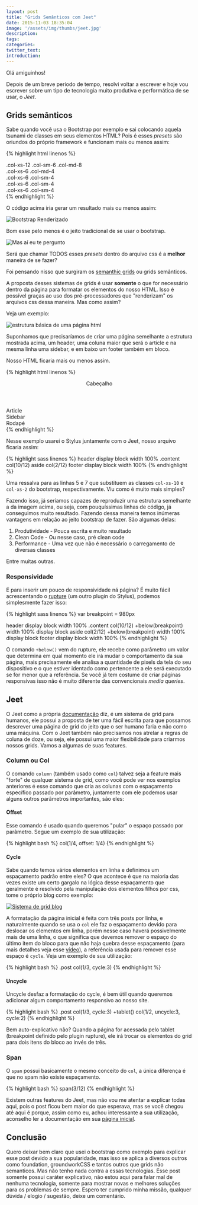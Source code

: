 ```yaml
---
layout: post
title: "Grids Semânticos com Jeet"
date: 2015-11-03 18:35:04
image: '/assets/img/thumbs/jeet.jpg'
description:
tags:
categories:
twitter_text:
introduction:
---
```


Olá amiguinhos!

Depois de um breve período de tempo, resolvi voltar a escrever e hoje vou escrever sobre um tipo de tecnologia muito produtiva e performática de se usar, o *Jeet*.

## Grids semânticos

Sabe quando você usa o Bootstrap por exemplo e sai colocando aquela tsunami de classes em seus elementos HTML? Pois é esses *presets* são oriundos do próprio framework e funcionam mais ou menos assim: 

{% highlight html linenos %}
<div class="row">
  <div class="col-xs-12 col-sm-6 col-md-8">.col-xs-12 .col-sm-6 .col-md-8</div>
  <div class="col-xs-6 col-md-4">.col-xs-6 .col-md-4</div>
</div>
<div class="row">
  <div class="col-xs-6 col-sm-4">.col-xs-6 .col-sm-4</div>
  <div class="col-xs-6 col-sm-4">.col-xs-6 .col-sm-4</div>
  <!-- Optional: clear the XS cols if their content doesn't match in height -->
  <div class="clearfix visible-xs-block"></div>
  <div class="col-xs-6 col-sm-4">.col-xs-6 .col-sm-4</div>
</div>
{% endhighlight %}

O código acima iria gerar um resultado mais ou menos assim:

![Bootstrap Renderizado](/assets/img/posts/jeet/bootstap-render.png)

Bom esse pelo menos é o jeito tradicional de se usar o bootstrap.

![Mas aí eu te pergunto](/assets/img/posts/learn-english/ai-eu-te-pergunto.jpg)

Será que chamar TODOS esses *presets* dentro do arquivo css é a **melhor** maneira de se fazer?

Foi pensando nisso que surgiram os [semanthic grids](http://www.smashingmagazine.com/2011/08/the-semantic-grid-system-page-layout-for-tomorrow/) ou grids semânticos.

A proposta desses sistemas de grids é usar **somente** o que for necessário dentro da página para formatar os elementos do nosso HTML. Isso é possível graças ao uso dos pré-processadores que "renderizam" os arquivos css dessa maneira. Mas como assim?

Veja um exemplo:

![estrutura básica de uma página html](/assets/img/posts/jeet/html-basic-structure.png)

Suponhamos que precisaríamos de criar uma página semelhante a estrutura mostrada acima, um header, uma coluna maior que será o article e na mesma linha uma sidebar, e em baixo um footer também em bloco.

Nosso HTML ficaria mais ou menos assim.


{% highlight html linenos %}
<body>
	<header>
		Cabeçalho
 	</header>
	<article class="content">
		Article
	</article>
	<aside>
		Sidebar
	</aside>
	<footer>
		Rodapé
	</footer>
</body>
{% endhighlight %}

Nesse exemplo usarei o Stylus juntamente com o Jeet, nosso arquivo ficaria assim:

{% highlight sass linenos %}
header
   display block
   width 100%
.content
   col(10/12)
aside
   col(2/12)
footer
	display block
	width 100%
{% endhighlight %}

Uma ressalva para as linhas 5 e 7 que substituem as classes `col-xs-10` e `col-xs-2` do bootstrap, respectivamente. Viu como é muito mais simples?

Fazendo isso, já seríamos capazes de reproduzir uma estrutura semelhante a da imagem acima, ou seja, com pouquíssimas linhas de código, já conseguimos muito resultado. Fazendo dessa maneira temos inúmeras vantagens em relação ao jeito bootstrap de fazer. São algumas delas:

1. Produtividade - Pouca escrita e muito resultado
2. Clean Code - Ou nesse caso, pré clean code
3. Performance - Uma vez que não é necessário o carregamento de diversas classes

Entre muitas outras.

### Responsividade

E para inserir um pouco de responsividade ná página? É muito fácil acrescentando o [rupture](http://jenius.github.io/rupture/) (um outro plugin do Stylus), podemos simplesmente fazer isso:

{% highlight sass linenos %}
var breakpoint = 980px

header
   display block
   width 100%
.content
   col(10/12)
   +below(breakpoint)
      width 100%
      display block
aside
   col(2/12)
   +below(breakpoint)
      width 100%
      display block
footer
	display block
	width 100%
{% endhighlight %}

O comando `+below()` vem do rupture, ele recebe como parâmetro um valor que determina em qual momento ele irá mudar o comportamento da sua página, mais precisamente ele analisa a quantidade de pixels da tela do seu dispositivo e o que estiver identado como pertencente a ele será executado se for menor que a referência. Se você já tem costume de criar páginas responsivas isso não é muito diferente das convencionais *media queries*.

## Jeet

O Jeet como a própria [documentação](http://jeet.gs/) diz, é um sistema de grid para humanos, ele possui a proposta de ter uma fácil escrita para que possamos descrever uma página de grid do jeito que o ser humano faria e não como uma máquina. Com o Jeet também não precisamos nos atrelar a regras de coluna de doze, ou seja, ele possui uma maior flexibilidade para criarmos nossos grids. Vamos a algumas de suas features.

### Column ou Col

O comando `column` (também usado como `col`) talvez seja a feature mais "forte" de qualquer sistema de grid, como você pode ver nos exemplos anteriores é esse comando que cria as colunas com o espaçamento específico passado por parâmetro, juntamente com ele podemos usar alguns outros parâmetros importantes, são eles:

#### Offset

Esse comando é usado quando queremos "pular" o espaço passado por parâmetro. Segue um exemplo de sua utilização:

{% highlight bash %}
col(1/4, offset: 1/4)
{% endhighlight %}

#### Cycle

Sabe quando temos vários elementos em linha e definimos um espaçamento padrão entre eles? O que acontece é que na maioria das vezes existe um certo gargalo na lógica desse espaçamento que geralmente é resolvido pela manipulação dos elementos filhos por css, tome o próprio blog como exemplo:

[![Sistema de grid blog](/assets/img/posts/jeet/grid-blog.png)](/assets/img/posts/jeet/grid-blog.png)

A formatação da página inicial é feita com três posts por linha, e naturalmente quando se usa o `col` ele faz o espaçamento devido para deslocar os elementos em linha, porém nesse caso haverá possivelmente mais de uma linha, o que significa que devemos remover o espaço do último item do bloco para que não haja quebra desse espaçamento (para mais detalhes veja esse [vídeo](https://www.youtube.com/watch?v=roqlCwEn4iI)), a referência usada para remover esse espaço é `cycle`. Veja um exemplo de sua utilização:

{% highlight bash %}
.post
   col(1/3, cycle:3)
{% endhighlight %}

#### Uncycle

Uncycle desfaz a formatação do cycle, é bem útil quando queremos adicionar algum comportamento responsivo ao nosso site.

{% highlight bash %}
.post
   col(1/3, cycle:3)
   +tablet()
      col(1/2, uncycle:3, cycle:2)
{% endhighlight %}

Bem auto-explicativo não? Quando a página for acessada pelo tablet (breakpoint definido pelo plugin rupture), ele irá trocar os elementos do grid para dois itens do bloco ao invés de três.

### Span

O `span` possui basicamente o mesmo conceito do `col`, a única diferença é que no spam não existe espaçamento.

{% highlight bash %}
span(3/12)
{% endhighlight %}

Existem outras features do Jeet, mas não vou me atentar a explicar todas aqui, pois o post ficou bem maior do que esperava, mas se você chegou até aqui é porque, assim como eu, achou interessante a sua utilização, aconselho ler a documentação em sua [página inicial](http://jeet.gs/).

## Conclusão

Quero deixar bem claro que usei o bootstrap como exemplo para explicar esse post devido a sua popularidade, mas isso se aplica a diversos outros como foundation, groundworkCSS e tantos outros que grids não semanticos. Mas não tenho nada contra a essas tecnologias. Esse post somente possui caráter explicativo, não estou aqui para falar mal de nenhuma tecnologia, somente para mostrar novas e melhores soluções para os problemas de sempre. Espero ter cumprido minha missão, qualquer dúvida / elogio / sugestão, deixe um comentário.